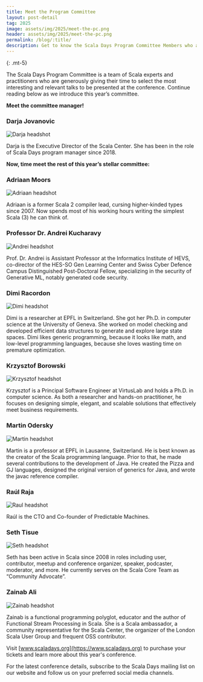 ```yaml
---
title: Meet the Program Committee
layout: post-detail
tag: 2025
image: assets/img/2025/meet-the-pc.png
header: assets/img/2025/meet-the-pc.png
permalink: /blog/:title/
description: Get to know the Scala Days Program Committee Members who are helping to shape this year's conference.
---
```

{: .mt-5}

The Scala Days Program Committee is a team of Scala experts and practitioners who are generously giving their time to select the most interesting and relevant talks to be presented at the conference. Continue reading below as we introduce this year’s committee.


**Meet the committee manager!**
### Darja Jovanovic

![Darja headshot](/assets/img/2025/program-committee/darja-jovanovic.jpg)

Darja is the Executive Director of the Scala Center. She has been in the role of Scala Days program manager since 2018.


**Now, time meet the rest of this year’s stellar committee:**

### Adriaan Moors

![Adriaan headshot](/assets/img/2025/program-committee/adriaan-moors.jpg)  

Adriaan is a former Scala 2 compiler lead, cursing higher-kinded types since 2007. Now spends most of his working hours writing the simplest Scala (3) he can think of.


### Professor Dr. Andrei Kucharavy

![Andrei headshot](/assets/img/2025/program-committee/andrei-kucharavy.jpg)  

Prof. Dr. Andrei is Assistant Professor at the Informatics Institute of HEVS, co-director of the HES-SO Gen Learning Center and Swiss Cyber Defence Campus Distinguished Post-Doctoral Fellow, specializing in the security of Generative ML, notably generated code security.


### Dimi Racordon

![Dimi headshot](/assets/img/2025/program-committee/dimi-racordon.jpg)  

Dimi is a researcher at EPFL in Switzerland. She got her Ph.D. in computer science at the University of Geneva. She worked on model checking and developed efficient data structures to generate and explore large state spaces. Dimi likes generic programming, because it looks like math, and low-level programming languages, because she loves wasting time on premature optimization.


### Krzysztof Borowski

![Krzysztof headshot](/assets/img/2025/program-committee/krzysztof-borowski.jpg)  

Krzysztof is a Principal Software Engineer at VirtusLab and holds a Ph.D. in computer science. As both a researcher and hands-on practitioner, he focuses on designing simple, elegant, and scalable solutions that effectively meet business requirements.


### Martin Odersky

![Martin headshot](/assets/img/2025/program-committee/martin-odersky.jpg)  

Martin is a professor at EPFL in Lausanne, Switzerland. He is best known as the creator of the Scala programming language. Prior to that, he made several contributions to the development of Java. He created the Pizza and GJ languages, designed the original version of generics for Java, and wrote the javac reference compiler.


### Raúl Raja

![Raul headshot](/assets/img/2025/program-committee/raul-raja.jpg)  

Raúl is the CTO and Co-founder of Predictable Machines.


### Seth Tisue

![Seth headshot](/assets/img/2025/program-committee/seth-tisue.jpg)  

Seth has been active in Scala since 2008 in roles including user, contributor, meetup and conference organizer, speaker, podcaster, moderator, and more. He currently serves on the Scala Core Team as “Community Advocate”.


### Zainab Ali  

![Zainab headshot](/assets/img/2025/program-committee/zainab-ali.jpg)

Zainab is a functional programming polyglot, educator and the author of Functional Stream Processing in Scala. She is a Scala ambassador, a community representative for the Scala Center, the organizer of the London Scala User Group and frequent OSS contributor.





Visit [www.scaladays.org](https://www.scaladays.org) to purchase your tickets and learn more about this year's conference.  

For the latest conference details, subscribe to the Scala Days mailing list on our website and follow us on your preferred social media channels.

